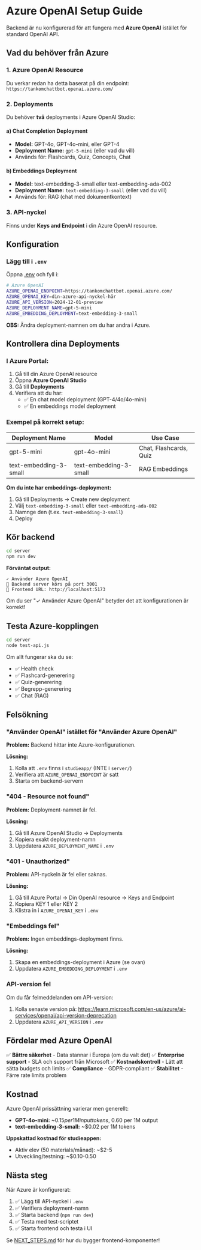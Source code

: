 # Azure OpenAI Setup Guide

Backend är nu konfigurerad för att fungera med **Azure OpenAI** istället för standard OpenAI API.

## Vad du behöver från Azure

### 1. Azure OpenAI Resource
Du verkar redan ha detta baserat på din endpoint: `https://tankomchattbot.openai.azure.com/`

### 2. Deployments

Du behöver **två** deployments i Azure OpenAI Studio:

#### a) Chat Completion Deployment
- **Model:** GPT-4o, GPT-4o-mini, eller GPT-4
- **Deployment Name:** `gpt-5-mini` (eller vad du vill)
- Används för: Flashcards, Quiz, Concepts, Chat

#### b) Embeddings Deployment
- **Model:** text-embedding-3-small eller text-embedding-ada-002
- **Deployment Name:** `text-embedding-3-small` (eller vad du vill)
- Används för: RAG (chat med dokumentkontext)

### 3. API-nyckel

Finns under **Keys and Endpoint** i din Azure OpenAI resource.

## Konfiguration

### Lägg till i `.env`

Öppna [.env](.env) och fyll i:

```bash
# Azure OpenAI
AZURE_OPENAI_ENDPOINT=https://tankomchattbot.openai.azure.com/
AZURE_OPENAI_KEY=din-azure-api-nyckel-här
AZURE_API_VERSION=2024-12-01-preview
AZURE_DEPLOYMENT_NAME=gpt-5-mini
AZURE_EMBEDDING_DEPLOYMENT=text-embedding-3-small
```

**OBS:** Ändra deployment-namnen om du har andra i Azure.

## Kontrollera dina Deployments

### I Azure Portal:

1. Gå till din Azure OpenAI resource
2. Öppna **Azure OpenAI Studio**
3. Gå till **Deployments**
4. Verifiera att du har:
   - ✅ En chat model deployment (GPT-4/4o/4o-mini)
   - ✅ En embeddings model deployment

### Exempel på korrekt setup:

| Deployment Name | Model | Use Case |
|-----------------|-------|----------|
| gpt-5-mini | gpt-4o-mini | Chat, Flashcards, Quiz |
| text-embedding-3-small | text-embedding-3-small | RAG Embeddings |

**Om du inte har embeddings-deployment:**

1. Gå till Deployments → Create new deployment
2. Välj `text-embedding-3-small` eller `text-embedding-ada-002`
3. Namnge den (t.ex. `text-embedding-3-small`)
4. Deploy

## Kör backend

```bash
cd server
npm run dev
```

**Förväntat output:**
```
✓ Använder Azure OpenAI
🚀 Backend server körs på port 3001
📝 Frontend URL: http://localhost:5173
```

Om du ser "✓ Använder Azure OpenAI" betyder det att konfigurationen är korrekt!

## Testa Azure-kopplingen

```bash
cd server
node test-api.js
```

Om allt fungerar ska du se:
- ✅ Health check
- ✅ Flashcard-generering
- ✅ Quiz-generering
- ✅ Begrepp-generering
- ✅ Chat (RAG)

## Felsökning

### "Använder OpenAI" istället för "Använder Azure OpenAI"

**Problem:** Backend hittar inte Azure-konfigurationen.

**Lösning:**
1. Kolla att `.env` finns i `studieapp/` (INTE i `server/`)
2. Verifiera att `AZURE_OPENAI_ENDPOINT` är satt
3. Starta om backend-servern

### "404 - Resource not found"

**Problem:** Deployment-namnet är fel.

**Lösning:**
1. Gå till Azure OpenAI Studio → Deployments
2. Kopiera exakt deployment-namn
3. Uppdatera `AZURE_DEPLOYMENT_NAME` i `.env`

### "401 - Unauthorized"

**Problem:** API-nyckeln är fel eller saknas.

**Lösning:**
1. Gå till Azure Portal → Din OpenAI resource → Keys and Endpoint
2. Kopiera KEY 1 eller KEY 2
3. Klistra in i `AZURE_OPENAI_KEY` i `.env`

### "Embeddings fel"

**Problem:** Ingen embeddings-deployment finns.

**Lösning:**
1. Skapa en embeddings-deployment i Azure (se ovan)
2. Uppdatera `AZURE_EMBEDDING_DEPLOYMENT` i `.env`

### API-version fel

Om du får felmeddelanden om API-version:

1. Kolla senaste version på: https://learn.microsoft.com/en-us/azure/ai-services/openai/api-version-deprecation
2. Uppdatera `AZURE_API_VERSION` i `.env`

## Fördelar med Azure OpenAI

✅ **Bättre säkerhet** - Data stannar i Europa (om du valt det)
✅ **Enterprise support** - SLA och support från Microsoft
✅ **Kostnadskontroll** - Lätt att sätta budgets och limits
✅ **Compliance** - GDPR-compliant
✅ **Stabilitet** - Färre rate limits problem

## Kostnad

Azure OpenAI prissättning varierar men generellt:

- **GPT-4o-mini:** ~$0.15 per 1M input tokens, ~$0.60 per 1M output
- **text-embedding-3-small:** ~$0.02 per 1M tokens

**Uppskattad kostnad för studieappen:**
- Aktiv elev (50 materials/månad): ~$2-5
- Utveckling/testning: ~$0.10-0.50

## Nästa steg

När Azure är konfigurerat:

1. ✅ Lägg till API-nyckel i `.env`
2. ✅ Verifiera deployment-namn
3. ✅ Starta backend (`npm run dev`)
4. ✅ Testa med test-scriptet
5. ✅ Starta frontend och testa i UI

Se [NEXT_STEPS.md](NEXT_STEPS.md) för hur du bygger frontend-komponenter!
